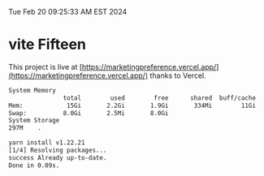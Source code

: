 Tue Feb 20 09:25:33 AM EST 2024

# vite Fifteen


This project is live at [https://marketingpreference.vercel.app/](https://marketingpreference.vercel.app/) thanks to Vercel.

```bash
System Memory
               total        used        free      shared  buff/cache   available
Mem:            15Gi       2.2Gi       1.9Gi       334Mi        11Gi        13Gi
Swap:          8.0Gi       2.5Mi       8.0Gi
System Storage
297M	.
```
```bash
yarn install v1.22.21
[1/4] Resolving packages...
success Already up-to-date.
Done in 0.09s.
```
